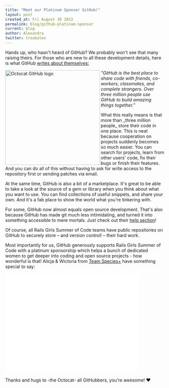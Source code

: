 ```yaml
---
title: "Meet our Platinum Sponsor GitHub!"
layout: post
created_at: Fri August 30 2013
permalink: blog/github-platinum-sponsor
current: blog
author: Alexandra
twitter: troubalex
---
```


Hands up, who hasn't heard of GitHub? We probably won't see that many raising theirs. For those who are new to all these development details, here is what GitHub [writes about themselves:](https://github.com/about)



<a href="http://github.com">
		<img src="https://f.cloud.github.com/assets/1711357/1057737/8276498e-117a-11e3-9737-d548ef46f0f6.png" alt="Octocat GitHub logo" title="Octocat" width="300px" align="left">
</a>


*"GitHub is the best place to share code with friends, co-workers, classmates, and complete strangers. Over three million people use GitHub to build amazing things together."*

What this really means is that more than \_three million people\_ store their code in one place. This is neat because cooperation on projects suddenly becomes so much easier. You can search for projects, learn from other users' code, fix their bugs or finish their features. And you can do all of this without having to ask for write access to the repository first or sending patches via email.

At the same time, GitHub is also a bit of a marketplace. It's great to be able to take a look at the source of a gem or library when you think about what you want to use. You can find collections of useful snippets, and share your own. And it's a fab place to show the world what you're tinkering with.

For some, GitHub now almost equals open source development. That's also because GitHub has made git much less intimidating, and turned it into something accessible to mere mortals. Just check out their [help section](https://help.github.com/)!

Of course, all Rails Girls Summer of Code teams have public repositories on GitHub to securely store – and version control! – their hard work.

Most importantly for us, GitHub generously supports Rails Girls Summer of Code with a platinum sponsorship which helps a bunch of dedicated women to get deeper into coding and open source projects - how wonderful is that!
Alicja & Wictoria from [Team Species+](https://teams.railsgirlssummerofcode.org/teams/7) have something special to say:

<object width="420" height="315"><param name="movie" value="//www.youtube.com/v/fX2TmwB5PD8?version=3&amp;hl=en_US"></param><param name="allowFullScreen" value="true"></param><param name="allowscriptaccess" value="always"></param><embed src="//www.youtube.com/v/fX2TmwB5PD8?version=3&amp;hl=en_US" type="application/x-shockwave-flash" width="420" height="315" allowscriptaccess="always" allowfullscreen="true"></embed></object>

Thanks and hugs to -the Octocat- all GitHubbers, you're awesome! &hearts;
